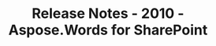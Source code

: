 ﻿---
title: Release Notes - 2010 - Aspose.Words for SharePoint
articleTitle: Release Notes - 2010
linktitle: Release Notes - 2010
description: "Release Notes - 2010 – learn about the latest updates and fixes."
type: docs
weight: 100
url: /sharepoint/release-notes-2010/
---


